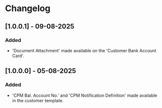 # Changelog

## [1.0.0.1] - 09-08-2025
### Added
- 'Document Attachment' made available on the 'Customer Bank Account Card'.

## [1.0.0.0] - 05-08-2025
### Added
- 'CPM Bal. Account No.' and 'CPM Notification Definition' made available in the customer template.

